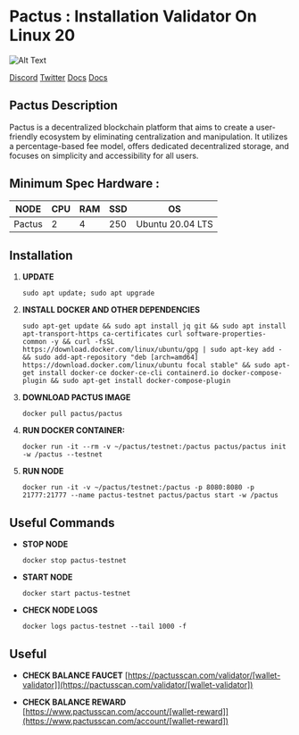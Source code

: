 # Pactus : Installation Validator On Linux 20

![Alt Text](https://pactus.org/assets/images/logos/text_logo.png)

[Discord](https://discord.com/invite/H5vZkNnXCu)
[Twitter](https://twitter.com/pactuschain)
[Docs](https://pactus.org/user-guides/)
[Docs](https://pactusscan.com/)

## Pactus Description

Pactus is a decentralized blockchain platform that aims to create a user-friendly ecosystem by eliminating centralization and manipulation. It utilizes a percentage-based fee model, offers dedicated decentralized storage, and focuses on simplicity and accessibility for all users.

## Minimum Spec Hardware :
NODE  | CPU     | RAM      | SSD     | OS     |
| ------------- | ------------- | ------------- | -------- | -------- |
| Pactus | 2          | 4         | 250  | Ubuntu 20.04 LTS  |

## Installation

1. **UPDATE**
	```
	sudo apt update; sudo apt upgrade
	```
2. **INSTALL DOCKER AND OTHER DEPENDENCIES**
	```
	sudo apt-get update && sudo apt install jq git && sudo apt install apt-transport-https ca-certificates curl software-properties- common -y && curl -fsSL https://download.docker.com/linux/ubuntu/gpg | sudo apt-key add - && sudo add-apt-repository "deb [arch=amd64] https://download.docker.com/linux/ubuntu focal stable" && sudo apt-get install docker-ce docker-ce-cli containerd.io docker-compose-plugin && sudo apt-get install docker-compose-plugin
	```
3. **DOWNLOAD PACTUS IMAGE**
	```
	docker pull pactus/pactus
	```
4. **RUN DOCKER CONTAINER:**
	```
	docker run -it --rm -v ~/pactus/testnet:/pactus pactus/pactus init -w /pactus --testnet
	```
5. **RUN NODE**
	```
	docker run -it -v ~/pactus/testnet:/pactus -p 8080:8080 -p 21777:21777 --name pactus-testnet pactus/pactus start -w /pactus
	```
## Useful Commands
- **STOP NODE**
	```
	docker stop pactus-testnet 
	```
- **START NODE**
	```
	docker start pactus-testnet 
	```
- **CHECK NODE LOGS**
	```
	docker logs pactus-testnet --tail 1000 -f
	```
## Useful

- **CHECK BALANCE FAUCET**
[https://pactusscan.com/validator/[wallet-validator]](https://pactusscan.com/validator/[wallet-validator])

- **CHECK BALANCE REWARD**
[https://www.pactusscan.com/account/[wallet-reward]](https://www.pactusscan.com/account/[wallet-reward])
